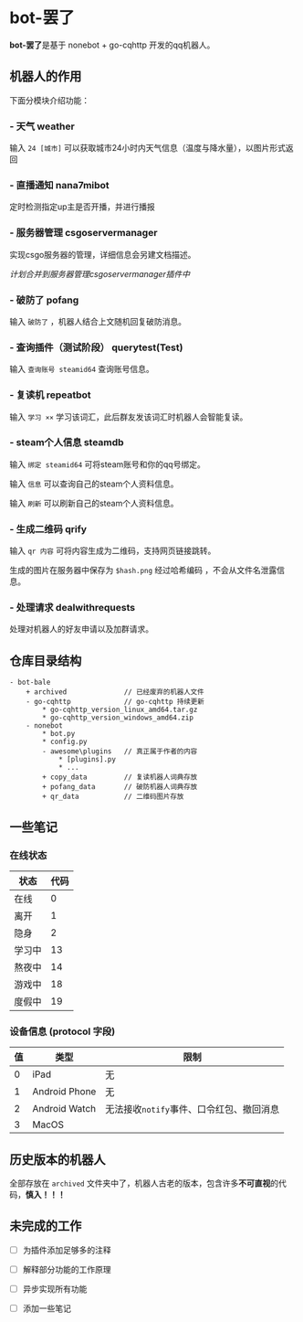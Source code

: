 # bot-罢了

**bot-罢了**是基于 nonebot + go-cqhttp 开发的qq机器人。

## 机器人的作用

下面分模块介绍功能：

### - 天气 weather

输入 `24 [城市]` 可以获取城市24小时内天气信息（温度与降水量），以图片形式返回

### - 直播通知 nana7mibot

定时检测指定up主是否开播，并进行播报

### - 服务器管理 csgoservermanager

实现csgo服务器的管理，详细信息会另建文档描述。

*计划合并到服务器管理csgoservermanager插件中*

### - 破防了 pofang

输入 `破防了` ，机器人结合上文随机回复破防消息。

### - 查询插件（测试阶段） querytest(Test)

输入 `查询账号 steamid64` 查询账号信息。

### - 复读机 repeatbot

输入 `学习 ××` 学习该词汇，此后群友发该词汇时机器人会智能复读。

### - steam个人信息 steamdb

输入 `绑定 steamid64` 可将steam账号和你的qq号绑定。

输入 `信息` 可以查询自己的steam个人资料信息。

输入 `刷新` 可以刷新自己的steam个人资料信息。

### - 生成二维码 qrify

输入 `qr 内容` 可将内容生成为二维码，支持网页链接跳转。

生成的图片在服务器中保存为 `$hash.png` 经过哈希编码 ，不会从文件名泄露信息。

### - 处理请求 dealwithrequests

处理对机器人的好友申请以及加群请求。

## 仓库目录结构

```
- bot-bale
	+ archived				// 已经废弃的机器人文件
	- go-cqhttp				// go-cqhttp 持续更新
		* go-cqhttp_version_linux_amd64.tar.gz
		* go-cqhttp_version_windows_amd64.zip
	- nonebot
		* bot.py
		* config.py
		- awesome\plugins	// 真正属于作者的内容
			* [plugins].py	
			* ...
		+ copy_data			// 复读机器人词典存放
		+ pofang_data		// 破防机器人词典存放
		+ qr_data			// 二维码图片存放
```

## 一些笔记

### 在线状态

| 状态   | 代码 |
| ------ | ---- |
| 在线   | 0    |
| 离开   | 1    |
| 隐身   | 2    |
| 学习中 | 13   |
| 熬夜中 | 14   |
| 游戏中 | 18   |
| 度假中 | 19   |

### 设备信息 (protocol 字段)

| 值   | 类型          | 限制                                     |
| ---- | ------------- | ---------------------------------------- |
| 0    | iPad          | 无                                       |
| 1    | Android Phone | 无                                       |
| 2    | Android Watch | 无法接收`notify`事件、口令红包、撤回消息 |
| 3    | MacOS         |                                          |

## 历史版本的机器人

全部存放在 `archived` 文件夹中了，机器人古老的版本，包含许多**不可直视**的代码，**慎入！！！**

## 未完成的工作

- [ ] 为插件添加足够多的注释

- [ ] 解释部分功能的工作原理
- [ ] 异步实现所有功能
- [ ] 添加一些笔记